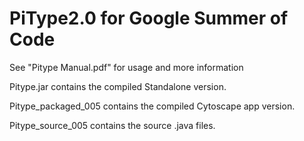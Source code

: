 # PiType2.0 for Google Summer of Code
See "Pitype Manual.pdf" for usage and more information

Pitype.jar contains the compiled Standalone version.

Pitype_packaged_005 contains the compiled Cytoscape app version.

Pitype_source_005 contains the source .java files.

